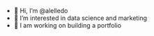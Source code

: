 - 👋 Hi, I’m @alelledo
- 👀 I’m interested in data science and marketing
- 🌱 I am working on building a portfolio 

<!---
alelledo/alelledo is a ✨ special ✨ repository because its `README.md` (this file) appears on your GitHub profile.
You can click the Preview link to take a look at your changes.
--->
